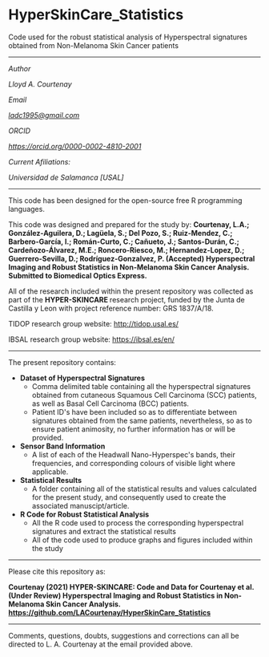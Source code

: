 # HyperSkinCare_Statistics
Code used for the robust statistical analysis of Hyperspectral signatures obtained from Non-Melanoma Skin Cancer patients

-----------------------------------------------------------------------------------------------------------------

<i>
Author

Lloyd A. Courtenay

Email

ladc1995@gmail.com

ORCID

https://orcid.org/0000-0002-4810-2001

Current Afiliations:

Universidad de Salamanca [USAL]

</i>

---------------------------------------------------------------------------------------------------

This code has been designed for the open-source free R programming languages.

This code was designed and prepared for the study by:
<b> Courtenay, L.A.; González-Aguilera, D.; Lagüela, S.; Del Pozo, S.; Ruiz-Mendez, C.; Barbero-García, I.; Román-Curto, C.; Cañueto, J.;
Santos-Durán, C.; Cardeñozo-Álvarez, M.E.; Roncero-Riesco, M.; Hernandez-Lopez, D.; Guerrero-Sevilla, D.; Rodríguez-Gonzalvez, P. (Accepted)
Hyperspectral Imaging and Robust Statistics in Non-Melanoma Skin Cancer Analysis. Submitted to Biomedical Optics Express. </b>

All of the research included within the present repository was collected as part of the <b> HYPER-SKINCARE </b> research project, funded by the
Junta de Castilla y Leon with project reference number: GRS 1837/A/18.

TIDOP research group website: http://tidop.usal.es/

IBSAL research group website: https://ibsal.es/en/

---------------------------------------------------------------------------------------------------

The present repository contains:

* <b> Dataset of Hyperspectral Signatures </b>
    * Comma delimited table containing all the hyperspectral signatures obtained from cutaneous Squamous Cell Carcinoma (SCC) patients,
    as well as Basal Cell Carcinoma (BCC) patients.
    * Patient ID's have been included so as to differentiate between signatures obtained from the same patients, nevertheless, so as to ensure patient animosity, no further
    information has or will be provided.
* <b> Sensor Band Information </b>
    * A list of each of the Headwall Nano-Hyperspec's bands, their frequencies, and corresponding colours of visible light where applicable.
* <b> Statistical Results </b>
    * A folder containing all of the statistical results and values calculated for the present study, and consequently used to create the associated manuscipt/article.
* <b> R Code for Robust Statistical Analysis </b>
    * All the R code used to process the corresponding hyperspectral signatures and extract the statistical results
    * All of the code used to produce graphs and figures included within the study

--------------------------------------------------------

Please cite this repository as:

 <b> Courtenay (2021) HYPER-SKINCARE: Code and Data for Courtenay et al. (Under Review) Hyperspectral Imaging and
 Robust Statistics in Non-Melanoma Skin Cancer Analysis. https://github.com/LACourtenay/HyperSkinCare_Statistics
</b>

--------------------------------------------------------

Comments, questions, doubts, suggestions and corrections can all be directed to L. A. Courtenay at the email provided above.
